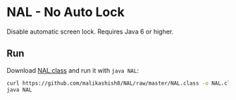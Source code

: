 # NAL - No Auto Lock

Disable automatic screen lock. Requires Java 6 or higher.

## Run
Download [NAL.class](https://raw.githubusercontent.com/malikashish8/NAL/master/NAL.class) and run it with `java NAL`:
```bash
curl https://github.com/malikashish8/NAL/raw/master/NAL.class -o NAL.class
java NAL
```
